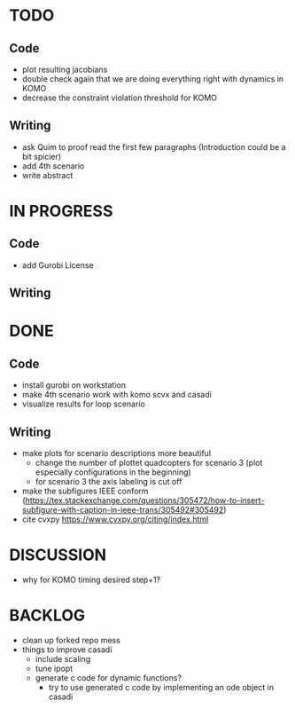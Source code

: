 # TODO
## Code
- plot resulting jacobians
- double check again that we are doing everything right with dynamics in KOMO
- decrease the constraint violation threshold for KOMO

## Writing
- ask Quim to proof read the first few paragraphs (Introduction could be a bit spicier) 
- add 4th scenario
- write abstract

# IN PROGRESS
## Code
- add Gurobi License

## Writing

# DONE
## Code
- install gurobi on workstation
- make 4th scenario work with komo scvx and casadi
- visualize results for loop scenario

## Writing
- make plots for scenario descriptions more beautiful
  - change the number of plottet quadcopters for scenario 3 (plot especially configurations in the beginning)
  - for scenario 3 the axis labeling is cut off
- make the subfigures IEEE conform (https://tex.stackexchange.com/questions/305472/how-to-insert-subfigure-with-caption-in-ieee-trans/305492#305492)
- cite cvxpy https://www.cvxpy.org/citing/index.html

# DISCUSSION
- why for KOMO timing desired step+1?

# BACKLOG
- clean up forked repo mess
- things to improve casadi
  - include scaling
  - tune ipopt
  - generate c code for dynamic functions?
    - try to use generated c code by implementing an ode object in casadi
